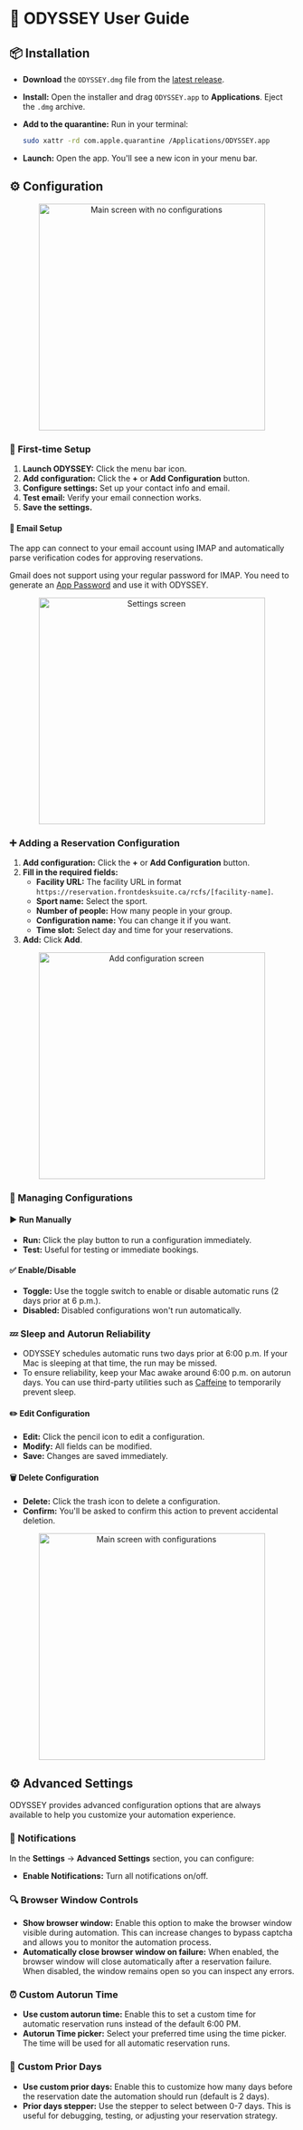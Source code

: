 # 👤 ODYSSEY User Guide

## 📦 Installation

- **Download** the `ODYSSEY.dmg` file from the [latest release](https://github.com/Amet13/ODYSSEY/releases/latest/).
- **Install:** Open the installer and drag `ODYSSEY.app` to **Applications**. Eject the `.dmg` archive.
- **Add to the quarantine:** Run in your terminal:

  ```bash
  sudo xattr -rd com.apple.quarantine /Applications/ODYSSEY.app
  ```

- **Launch:** Open the app. You'll see a new icon in your menu bar.

## ⚙️ Configuration

<div align="center">
  <img src="Images/main-screen-empty.png" width="400" alt="Main screen with no configurations">
</div>

### 🎯 First-time Setup

1. **Launch ODYSSEY:** Click the menu bar icon.
2. **Add configuration:** Click the **+** or **Add Configuration** button.
3. **Configure settings:** Set up your contact info and email.
4. **Test email:** Verify your email connection works.
5. **Save the settings.**

#### 📧 Email Setup

The app can connect to your email account using IMAP and automatically parse verification codes for approving reservations.

Gmail does not support using your regular password for IMAP. You need to generate an [App Password](https://support.google.com/mail/answer/185833?hl=en) and use it with ODYSSEY.

<div align="center">
  <img src="Images/settings-screen.png" width="400" alt="Settings screen">
</div>

### ➕ Adding a Reservation Configuration

1. **Add configuration:** Click the **+** or **Add Configuration** button.
2. **Fill in the required fields:**
   - **Facility URL:** The facility URL in format `https://reservation.frontdesksuite.ca/rcfs/[facility-name]`.
   - **Sport name:** Select the sport.
   - **Number of people:** How many people in your group.
   - **Configuration name:** You can change it if you want.
   - **Time slot:** Select day and time for your reservations.
3. **Add:** Click **Add**.

<div align="center">
  <img src="Images/add-configuration-screen.png" width="400" alt="Add configuration screen">
</div>

### 🔧 Managing Configurations

#### ▶️ Run Manually

- **Run:** Click the play button to run a configuration immediately.
- **Test:** Useful for testing or immediate bookings.

#### ✅ Enable/Disable

- **Toggle:** Use the toggle switch to enable or disable automatic runs (2 days prior at 6 p.m.).
- **Disabled:** Disabled configurations won't run automatically.

### 💤 Sleep and Autorun Reliability

- ODYSSEY schedules automatic runs two days prior at 6:00 p.m. If your Mac is sleeping at that time, the run may be missed.
- To ensure reliability, keep your Mac awake around 6:00 p.m. on autorun days. You can use third-party utilities such as [Caffeine](https://www.caffeine-app.net) to temporarily prevent sleep.

#### ✏️ Edit Configuration

- **Edit:** Click the pencil icon to edit a configuration.
- **Modify:** All fields can be modified.
- **Save:** Changes are saved immediately.

#### 🗑️ Delete Configuration

- **Delete:** Click the trash icon to delete a configuration.
- **Confirm:** You'll be asked to confirm this action to prevent accidental deletion.

<div align="center">
  <img src="Images/main-screen-with-configs.png" width="400" alt="Main screen with configurations">
</div>

## ⚙️ Advanced Settings

ODYSSEY provides advanced configuration options that are always available to help you customize your automation experience.

### 🔔 Notifications

In the **Settings** → **Advanced Settings** section, you can configure:

- **Enable Notifications:** Turn all notifications on/off.

### 🔍 Browser Window Controls

- **Show browser window:** Enable this option to make the browser window visible during automation. This can increase changes to bypass captcha and allows you to monitor the automation process.
- **Automatically close browser window on failure:** When enabled, the browser window will close automatically after a reservation failure. When disabled, the window remains open so you can inspect any errors.

### ⏰ Custom Autorun Time

- **Use custom autorun time:** Enable this to set a custom time for automatic reservation runs instead of the default 6:00 PM.
- **Autorun Time picker:** Select your preferred time using the time picker. The time will be used for all automatic reservation runs.

### 📅 Custom Prior Days

- **Use custom prior days:** Enable this to customize how many days before the reservation date the automation should run (default is 2 days).
- **Prior days stepper:** Use the stepper to select between 0-7 days. This is useful for debugging, testing, or adjusting your reservation strategy.
